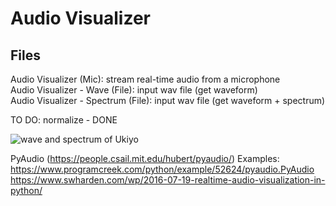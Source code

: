 # Audio Visualizer

## Files <br />
Audio Visualizer (Mic): stream real-time audio from a microphone <br/>
Audio Visualizer - Wave (File): input wav file (get waveform) <br/>
Audio Visualizer - Spectrum (File): input wav file (get waveform + spectrum)

TO DO:
normalize - DONE <br/>





![wave and spectrum of Ukiyo](https://user-images.githubusercontent.com/22163404/50425730-226ddd80-0842-11e9-970f-28bf74fb6f91.PNG)






PyAudio (https://people.csail.mit.edu/hubert/pyaudio/) Examples:<br/>
https://www.programcreek.com/python/example/52624/pyaudio.PyAudio<br/>
https://www.swharden.com/wp/2016-07-19-realtime-audio-visualization-in-python/
